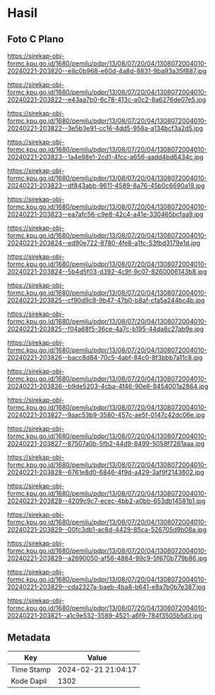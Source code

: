 # Hasil

## Foto C Plano

https://sirekap-obj-formc.kpu.go.id/1680/pemilu/pdpr/13/08/07/20/04/1308072004010-20240221-203820--e8c0b968-e60d-4a8d-8831-9ba93a35f887.jpg

https://sirekap-obj-formc.kpu.go.id/1680/pemilu/pdpr/13/08/07/20/04/1308072004010-20240221-203822--e43aa7b0-6c78-413c-a0c2-8a6276de07e5.jpg

https://sirekap-obj-formc.kpu.go.id/1680/pemilu/pdpr/13/08/07/20/04/1308072004010-20240221-203822--3e5b3e91-cc16-4dd5-958a-a134bcf3a2d5.jpg

https://sirekap-obj-formc.kpu.go.id/1680/pemilu/pdpr/13/08/07/20/04/1308072004010-20240221-203823--1a4e98e1-2cd1-4fcc-a656-aadd4bd6434c.jpg

https://sirekap-obj-formc.kpu.go.id/1680/pemilu/pdpr/13/08/07/20/04/1308072004010-20240221-203823--df843abb-9611-4589-8a76-45b0c6690a19.jpg

https://sirekap-obj-formc.kpu.go.id/1680/pemilu/pdpr/13/08/07/20/04/1308072004010-20240221-203823--ea7afc56-c9e8-42c4-a41e-330465bcfaa9.jpg

https://sirekap-obj-formc.kpu.go.id/1680/pemilu/pdpr/13/08/07/20/04/1308072004010-20240221-203824--ed90e722-8780-4fe8-a1fc-53fbd3179e1d.jpg

https://sirekap-obj-formc.kpu.go.id/1680/pemilu/pdpr/13/08/07/20/04/1308072004010-20240221-203824--5b4d5f03-d392-4c9f-9c07-8260006143b8.jpg

https://sirekap-obj-formc.kpu.go.id/1680/pemilu/pdpr/13/08/07/20/04/1308072004010-20240221-203825--cf90d9c8-9b47-47b0-b8af-cfa5a244bc4b.jpg

https://sirekap-obj-formc.kpu.go.id/1680/pemilu/pdpr/13/08/07/20/04/1308072004010-20240221-203825--f04a68f5-36ce-4a7c-b195-44da6c27ab9e.jpg

https://sirekap-obj-formc.kpu.go.id/1680/pemilu/pdpr/13/08/07/20/04/1308072004010-20240221-203826--bacc8d84-70c5-4abf-84c0-8f3bbb7a11c8.jpg

https://sirekap-obj-formc.kpu.go.id/1680/pemilu/pdpr/13/08/07/20/04/1308072004010-20240221-203826--b9de5203-4cba-4f46-90e8-8454001a2864.jpg

https://sirekap-obj-formc.kpu.go.id/1680/pemilu/pdpr/13/08/07/20/04/1308072004010-20240221-203827--9aac53b9-3580-457c-ae5f-0147c42dc06e.jpg

https://sirekap-obj-formc.kpu.go.id/1680/pemilu/pdpr/13/08/07/20/04/1308072004010-20240221-203827--87507a0b-5fb2-44d9-8499-5058f7261aaa.jpg

https://sirekap-obj-formc.kpu.go.id/1680/pemilu/pdpr/13/08/07/20/04/1308072004010-20240221-203828--6761e8d0-6846-4f9d-a429-3af9f2143602.jpg

https://sirekap-obj-formc.kpu.go.id/1680/pemilu/pdpr/13/08/07/20/04/1308072004010-20240221-203828--4209c9c7-ecec-4bb2-a0bb-653db14581b1.jpg

https://sirekap-obj-formc.kpu.go.id/1680/pemilu/pdpr/13/08/07/20/04/1308072004010-20240221-203829--00fc3db1-ac8d-4429-85ca-526705d9b08a.jpg

https://sirekap-obj-formc.kpu.go.id/1680/pemilu/pdpr/13/08/07/20/04/1308072004010-20240221-203829--a2690050-af56-4864-99c9-5f670b779b86.jpg

https://sirekap-obj-formc.kpu.go.id/1680/pemilu/pdpr/13/08/07/20/04/1308072004010-20240221-203829--cda2327a-baeb-4ba8-b641-e8a7b0b7e387.jpg

https://sirekap-obj-formc.kpu.go.id/1680/pemilu/pdpr/13/08/07/20/04/1308072004010-20240221-203821--a1c9e532-3589-4521-a6f9-784f3505b5d3.jpg


## Metadata

| Key        | Value               |
| ---------- | ------------------- |
| Time Stamp | 2024-02-21 21:04:17 |
| Kode Dapil | 1302                |



